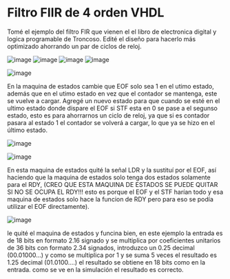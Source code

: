 # Filtro FIIR de 4 orden VHDL

Tomé el ejemplo del filtro FIR que vienen el el libro de electronica digital y logica programable de Troncoso.
Edité el diseño para hacerlo más optimizado ahorrando un par de ciclos de reloj.

![image](https://github.com/user-attachments/assets/b47a8a49-ed06-45d6-8303-a946b4ba8f84)
![image](https://github.com/user-attachments/assets/d91bb32a-f74f-4515-9b15-73374cd954f6)
![image](https://github.com/user-attachments/assets/fc204321-3fb8-424f-a09b-c25dd874c956)
![image](https://github.com/user-attachments/assets/a0110dd6-4556-4c32-84c7-437225c26b01)

![image](https://github.com/user-attachments/assets/038c6349-ff3f-4f5d-b0cb-2d0f6523a3d5)

En la maquina de estados cambie que EOF solo sea 1 en el utimo estado, además que en el utimo estado en vez que el contador se mantenga, este se vuelve a cargar.
Agregé un nuevo estado para que cuando se esté en el ultimo estado donde dispare el EOF si STF esta en 0 se pase a el segunso estado, esto es para ahorrarnos un ciclo de reloj, ya que si es contador pasara al estado 1 el contador se volverá a cargar, lo que ya se hizo en el último estado.

![image](https://github.com/user-attachments/assets/217bf6ae-ad3b-4d7b-908a-f80b1fc4a91c)

![image](https://github.com/user-attachments/assets/7b8995c5-0a66-4b40-add0-ad0124e94c72)

En esta maquina de estados quité la señal LDR y la sustituí por el EOF, así haciendo que la maquina de estados solo tenga dos estados solamente para el RDY, (CREO QUE ESTA MAQUINA DE ESTADOS SE PUEDE QUITAR SI NO SE OCUPA EL RDY!!! esto es porque el EOF y el STF harían todo y esa maquina de estados solo hace la funcion de RDY pero para eso se podía utilizar el EOF directamente). 

![image](https://github.com/user-attachments/assets/09450fbb-d026-45a6-bf3b-d8a19475ad7c)

le quité el maquina de estados y funcina bien, en este ejemplo la entrada es de 18 bits en formato 2.16 signado y se multiplica por coeficientes unitarios de 36 bits con formato 2.34 signados, introduzco un 0.25 decimal (00.01000...) y como se multiplica por 1 y se suma 5 veces el resultado es 1.25 decimal (01.0100....) el resultado se obtiene en 18 bits como en la entrada. como se ve en la simulación el resultado es correcto.
